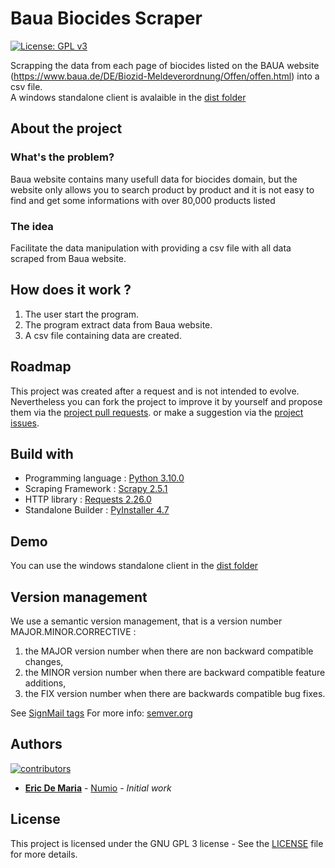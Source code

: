 # Baua Biocides Scraper
[![License: GPL v3](https://img.shields.io/badge/License-GPL%20v3-blue.svg)](http://www.gnu.org/licenses/gpl-3.0)

Scrapping the data from each page of biocides listed on the BAUA website (https://www.baua.de/DE/Biozid-Meldeverordnung/Offen/offen.html) into a csv file.  
A windows standalone client is avalaible in the [dist folder](https://github.com/3r1cd3ma/Baua-Biocides-Scraper/tree/main/dist)

## About the project

### What's the problem?

Baua website contains many usefull data for biocides domain, but the website only allows you to search product by product and it is not easy to find and get some informations with over 80,000 products listed

### The idea

Facilitate the data manipulation with providing a csv file with all data scraped from Baua website.  

## How does it work ?

1. The user start the program.
2. The program extract data from Baua website.
3. A csv file containing data are created.

## Roadmap

This project was created after a request and is not intended to evolve. Nevertheless you can fork the project to improve it by yourself and propose them via the [project pull requests](https://github.com/3r1cd3ma/Baua-Biocides-Scraper/pulls/). or make a suggestion via the [project issues](https://github.com/3r1cd3ma/Baua-Biocides-Scraper/issues/).

## Build with

 - Programming language : [Python 3.10.0](https://www.python.org/)
 - Scraping Framework : [Scrapy 2.5.1](https://scrapy.org/)
 - HTTP library : [Requests 2.26.0](https://docs.python-requests.org/en/latest/)
 - Standalone Builder : [PyInstaller 4.7](https://www.pyinstaller.org/)

## Demo

You can use the windows standalone client in the [dist folder](https://github.com/3r1cd3ma/Baua-Biocides-Scraper/tree/main/dist)

## Version management

We use a semantic version management, that is a version number MAJOR.MINOR.CORRECTIVE :
1. the MAJOR version number when there are non backward compatible changes,
2. the MINOR version number when there are backward compatible feature additions,
3. the FIX version number when there are backwards compatible bug fixes.

See [SignMail tags](https://github.com/3r1cd3ma/SignMail/tags)
For more info: [semver.org](http://semver.org/)

## Authors
[![contributors](https://contrib.rocks/image?repo=3r1cd3ma/Baua-Biocides-Scraper)](https://github.com/3r1cd3ma/Baua-Biocides-Scraper/graphs/contributors)

- [**Eric De Maria**](https://github.com/3r1cd3ma/) - [Numio](https://numio.eu) - _Initial work_

## License

This project is licensed under the GNU GPL 3 license - See the [LICENSE](LICENCE) file for more details.
